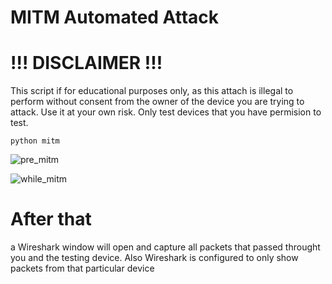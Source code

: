 # MITM Automated Attack

# !!! DISCLAIMER !!!

This script if for educational purposes only, as this attach is illegal to perform without consent from the owner of the device you are trying to attack. Use it at your own risk. Only test devices that you have permision to test.

```
python mitm
```

![pre_mitm](https://github.com/user-attachments/assets/72443386-552b-4ade-9de1-0ead90b6f827)

![while_mitm](https://github.com/user-attachments/assets/47204af5-faa5-49e2-9a63-23854443a44a)


# After that
a Wireshark window will open and capture all packets that passed throught you and the testing device. Also Wireshark is configured to only show packets from that particular device
